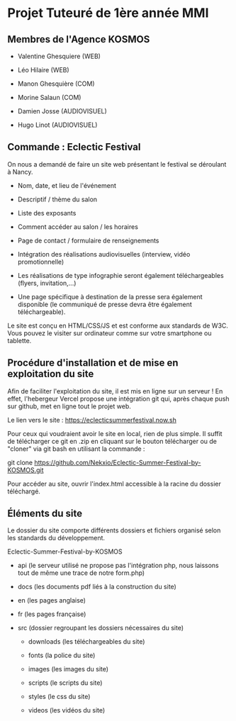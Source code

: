 # Projet Tuteuré de 1ère année MMI

## Membres de l'Agence KOSMOS

- Valentine Ghesquiere (WEB)

- Léo Hilaire (WEB)

- Manon Ghesquière (COM)

- Morine Salaun (COM)

- Damien Josse (AUDIOVISUEL)

- Hugo Linot (AUDIOVISUEL)

## Commande : Eclectic Festival

On nous a demandé de faire un site web présentant le festival se déroulant à Nancy.

- Nom, date, et lieu de l'événement

- Descriptif / thème du salon

- Liste des exposants

- Comment accéder au salon / les horaires

- Page de contact / formulaire de renseignements

- Intégration des réalisations audiovisuelles (interview, vidéo promotionnelle)

- Les réalisations de type infographie seront également téléchargeables (flyers, invitation,...)

- Une page spécifique à destination de la presse sera également disponible (le communiqué de presse devra être également téléchargeable).

Le site est conçu en HTML/CSS/JS et est conforme aux standards de W3C. Vous pouvez le visiter sur ordinateur comme sur votre smartphone ou tablette.

## Procédure d'installation et de mise en exploitation du site

Afin de faciliter l'exploitation du site, il est mis en ligne sur un serveur !
En effet, l'hebergeur Vercel propose une intégration git qui, après chaque push sur github, met en ligne tout le projet web.

Le lien vers le site : https://eclecticsummerfestival.now.sh

Pour ceux qui voudraient avoir le site en local, rien de plus simple. Il suffit de télécharger ce git en .zip en cliquant sur le bouton télécharger ou de "cloner" via git bash en utilisant la commande :

git clone https://github.com/Nekxio/Eclectic-Summer-Festival-by-KOSMOS.git

Pour accéder au site, ouvrir l'index.html accessible à la racine du dossier téléchargé.

## Éléments du site

Le dossier du site comporte différents dossiers et fichiers organisé selon les standards du développement.

Eclectic-Summer-Festival-by-KOSMOS
 - api (le serveur utilisé ne propose pas l'intégration php, nous laissons tout de même une trace de notre form.php)
 
 - docs (les documents pdf liés à la construction du site)
 
 - en (les pages anglaise)
 
 - fr (les pages française)
 
 - src (dossier regroupant les dossiers nécessaires du site)
 
   - downloads (les téléchargeables du site)
   
   - fonts (la police du site)
   
   - images (les images du site)
   
   - scripts (le scripts du site)
   
   - styles (le css du site)
   
   - videos (les vidéos du site)
